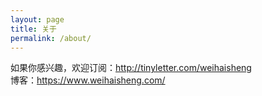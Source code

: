 ```yaml
---
layout: page
title: 关于
permalink: /about/
---
```



如果你感兴趣，欢迎订阅：<http://tinyletter.com/weihaisheng><br>
博客：https://www.weihaisheng.com/


